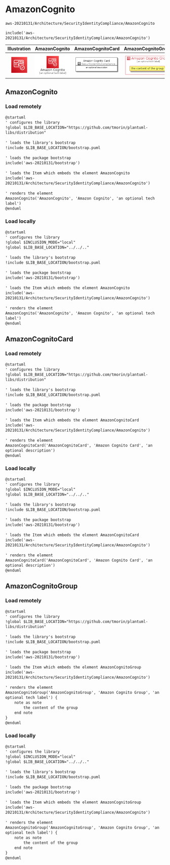 # AmazonCognito


```text
aws-20210131/Architecture/SecurityIdentityCompliance/AmazonCognito
```

```text
include('aws-20210131/Architecture/SecurityIdentityCompliance/AmazonCognito')
```



| Illustration | AmazonCognito | AmazonCognitoCard | AmazonCognitoGroup |
| :---: | :---: | :---: | :---: |
| ![illustration for Illustration](../../../aws-20210131/Architecture/SecurityIdentityCompliance/AmazonCognito.png) | ![illustration for AmazonCognito](../../../aws-20210131/Architecture/SecurityIdentityCompliance/AmazonCognito.Local.png) | ![illustration for AmazonCognitoCard](../../../aws-20210131/Architecture/SecurityIdentityCompliance/AmazonCognitoCard.Local.png) | ![illustration for AmazonCognitoGroup](../../../aws-20210131/Architecture/SecurityIdentityCompliance/AmazonCognitoGroup.Local.png) |




## AmazonCognito

### Load remotely
```plantuml
@startuml
' configures the library
!global $LIB_BASE_LOCATION="https://github.com/tmorin/plantuml-libs/distribution"

' loads the library's bootstrap
!include $LIB_BASE_LOCATION/bootstrap.puml

' loads the package bootstrap
include('aws-20210131/bootstrap')

' loads the Item which embeds the element AmazonCognito
include('aws-20210131/Architecture/SecurityIdentityCompliance/AmazonCognito')

' renders the element
AmazonCognito('AmazonCognito', 'Amazon Cognito', 'an optional tech label')
@enduml
```

### Load locally
```plantuml
@startuml
' configures the library
!global $INCLUSION_MODE="local"
!global $LIB_BASE_LOCATION="../../.."

' loads the library's bootstrap
!include $LIB_BASE_LOCATION/bootstrap.puml

' loads the package bootstrap
include('aws-20210131/bootstrap')

' loads the Item which embeds the element AmazonCognito
include('aws-20210131/Architecture/SecurityIdentityCompliance/AmazonCognito')

' renders the element
AmazonCognito('AmazonCognito', 'Amazon Cognito', 'an optional tech label')
@enduml
```

## AmazonCognitoCard

### Load remotely
```plantuml
@startuml
' configures the library
!global $LIB_BASE_LOCATION="https://github.com/tmorin/plantuml-libs/distribution"

' loads the library's bootstrap
!include $LIB_BASE_LOCATION/bootstrap.puml

' loads the package bootstrap
include('aws-20210131/bootstrap')

' loads the Item which embeds the element AmazonCognitoCard
include('aws-20210131/Architecture/SecurityIdentityCompliance/AmazonCognito')

' renders the element
AmazonCognitoCard('AmazonCognitoCard', 'Amazon Cognito Card', 'an optional description')
@enduml
```

### Load locally
```plantuml
@startuml
' configures the library
!global $INCLUSION_MODE="local"
!global $LIB_BASE_LOCATION="../../.."

' loads the library's bootstrap
!include $LIB_BASE_LOCATION/bootstrap.puml

' loads the package bootstrap
include('aws-20210131/bootstrap')

' loads the Item which embeds the element AmazonCognitoCard
include('aws-20210131/Architecture/SecurityIdentityCompliance/AmazonCognito')

' renders the element
AmazonCognitoCard('AmazonCognitoCard', 'Amazon Cognito Card', 'an optional description')
@enduml
```

## AmazonCognitoGroup

### Load remotely
```plantuml
@startuml
' configures the library
!global $LIB_BASE_LOCATION="https://github.com/tmorin/plantuml-libs/distribution"

' loads the library's bootstrap
!include $LIB_BASE_LOCATION/bootstrap.puml

' loads the package bootstrap
include('aws-20210131/bootstrap')

' loads the Item which embeds the element AmazonCognitoGroup
include('aws-20210131/Architecture/SecurityIdentityCompliance/AmazonCognito')

' renders the element
AmazonCognitoGroup('AmazonCognitoGroup', 'Amazon Cognito Group', 'an optional tech label') {
    note as note
        the content of the group
    end note
}
@enduml
```

### Load locally
```plantuml
@startuml
' configures the library
!global $INCLUSION_MODE="local"
!global $LIB_BASE_LOCATION="../../.."

' loads the library's bootstrap
!include $LIB_BASE_LOCATION/bootstrap.puml

' loads the package bootstrap
include('aws-20210131/bootstrap')

' loads the Item which embeds the element AmazonCognitoGroup
include('aws-20210131/Architecture/SecurityIdentityCompliance/AmazonCognito')

' renders the element
AmazonCognitoGroup('AmazonCognitoGroup', 'Amazon Cognito Group', 'an optional tech label') {
    note as note
        the content of the group
    end note
}
@enduml
```

